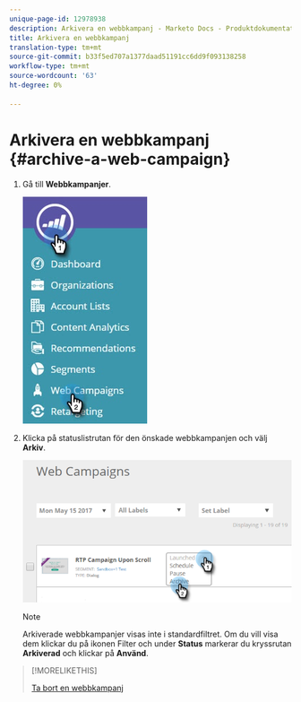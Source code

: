 ```yaml
---
unique-page-id: 12978938
description: Arkivera en webbkampanj - Marketo Docs - Produktdokumentation
title: Arkivera en webbkampanj
translation-type: tm+mt
source-git-commit: b33f5ed707a1377daad51191cc6dd9f093138258
workflow-type: tm+mt
source-wordcount: '63'
ht-degree: 0%

---
```



# Arkivera en webbkampanj {#archive-a-web-campaign}

1. Gå till **Webbkampanjer**.

   ![](assets/one.jpg)

1. Klicka på statuslistrutan för den önskade webbkampanjen och välj **Arkiv**.

   ![](assets/two-3.png)

   >[!NOTE]
   >
   >Arkiverade webbkampanjer visas inte i standardfiltret. Om du vill visa dem klickar du på ikonen Filter och under **Status** markerar du kryssrutan **Arkiverad** och klickar på **Använd**.

>[!MORELIKETHIS]
>
>[Ta bort en webbkampanj](/help/marketo/product-docs/web-personalization/working-with-web-campaigns/delete-a-web-campaign.md)
